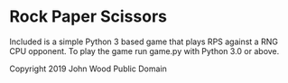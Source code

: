 # Rock Paper Scissors
Included is a simple Python 3 based game that plays RPS against a RNG CPU opponent. To play the game run game.py with Python 3.0 or above.



Copyright 2019 John Wood Public Domain

